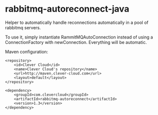 rabbitmq-autoreconnect-java
===========================

Helper to automatically handle reconnections automatically in a pool of rabbitmq servers.

To use it, simply instantiate RammitMQAutoConnection instead of using a ConnectionFactory with newConnection.
Everything will be automatic.

Maven configuration:

```
<repository>
    <id>Clever Cloud</id>
    <name>Clever Cloud's repository</name>
    <url>http://maven.clever-cloud.com</url>
    <layout>default</layout>
</repository>
```

```
<dependency>
    <groupId>com.clevercloud</groupId>
    <artifactId>rabbitmq-autoreconnect</artifactId>
    <version>1.3</version>
</dependency>
```

